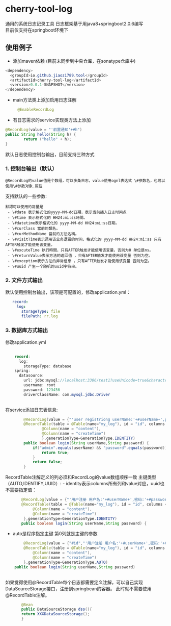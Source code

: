 # cherry-tool-log
通用的系统日志记录工具
日志框架基于用java8+springboot2.0.6编写<br/>
目前仅支持在springboot环境下

## 使用例子

- 添加maven依赖 (目前未同步到中央仓库，在sonatype仓库中)
```java
<dependency>
  <groupId>io.github.jiaozi789.tool</groupId>
  <artifactId>cherry-tool-log</artifactId>
  <version>0.0.1-SNAPSHOT</version>
</dependency>
```
- main方法类上添加启用日志注解
  ```java
    @EnableRecordLog
  ```

- 有日志需求的service实现类方法上添加
```java
@RecordLog(value = "'前置通知'+#h")
public String hello(String h) {
    	return ("hello" + h);
}
```
默认日志使用控制台输出，目前支持三种方式 
 ### 1. 控制台输出（默认）
    @RecordLog的value值是个数组，可以多条日志，value使用ognl表达式 \#参数名，也可以使用\#参数对象.属性
   支持默认的一些参数:
   
    默認可以使用的常量是
     - \#date 表示格式化的yyyy-MM-dd日期，表示当前插入日志时间点
	 - \#time 表示格式化的 HH24:mi:ss時間。
	 - \#datetime表示格式化的 yyyy-MM-dd HH24:mi:ss日期。
	 - \#curClass 當前的類名。
	 - \#curMethodName 當前的方法名稱。
	 - \#visitTime表示调用该业务逻辑的时间，格式化的 yyyy-MM-dd HH24:mi:ss 只有AFTER触发才能使用该变量。
	 - \#excuteTime 執行時間，只有AFTER触发才能使用该变量，否则为0 单位是ns。
	 - \#returnValue表示方法的返回值 ，只有AFTER触发才能使用该变量 否则为空。
	 - \#exception表示方法的异常信息 ，只有AFTER触发才能使用该变量 否则为空。
	 - \#uuid 产生一个随机的uuid字符串。
 
 ### 2. 文件方式输出
   默认使用控制台输出，该项是可配置的，修改application.yml：
   
 ```yml
    record: 
      log: 
        storageType: file
        filePath: rr.log
 ```

 ### 3. 数据库方式输出
   修改application.yml
   
```java
    
    record: 
      log: 
        storageType: database
    spring: 
      datasource: 
        url: jdbc:mysql://localhost:3306/test1?useUnicode=true&characterEncoding=utf8
        username: root
        password: 123456
        driverClassName: com.mysql.jdbc.Driver
	
 ``` 
 在service添加日志表信息:
```java
        @RecordLog(value = {"'user registriong userName:'+#userName+',password:'+#password","#datetime"})
        @RecordTable(table = @Table(name="my_log"), id = "id", columns = {
    			@Column(name = "content"), 
    			@Column(name = "createTime") 
    			},generationType=GenerationType.IDENTITY)
    	public boolean login(String userName,String password) {
    		if("admin".equals(userName) && "password".equals(password)) {
    			return true;
    		}
    		return false;
    	}
```
    
   RecordTable注解定义的列必须和RecordLog的value数组顺序一致
   主键类型（AUTO,IDENTIFY,UUID）:
      - identity表示columns所有列和value对应，uuid也不需要指定值：

```java
       @RecordLog(value = {"'用户注册 用户名:'+#userName+',密码:'+#password","#datetime"})
       @RecordTable(table = @Table(name="my_log"), id = "id", columns = {
			@Column(name = "content"), 
			@Column(name = "createTime") 
		},generationType=GenerationType.IDENTITY)
       public boolean login(String userName,String password) {
```
   - auto是程序指定主键  第0列就是主键的参数
```java
        @RecordLog(value = {"#id","'用户注册 用户名:'+#userName+',密码:'+#password","#datetime"})		
        @RecordTable(table = @Table(name="my_log"), id = "id", columns = {
			@Column(name = "content"), 
			@Column(name = "createTime") 
		},generationType=GenerationType.AUTO)
	public boolean login(String userName,String password) 			
					
```
   如果觉得使用@RecordTable每个日志都需要定义注解，可以自己实现DataSourceStorage接口，注册到springbean的容器。
     此时就不需要使用@RecordTable注解。
   
```java
       @Bean
       public DataSourceStorage dss(){
	   return XXXDataSourceStorage();
       }
```
  
